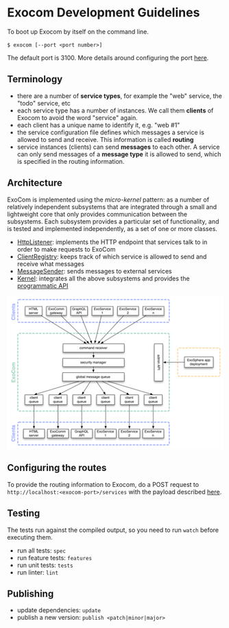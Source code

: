# Exocom Development Guidelines


To boot up Exocom by itself on the command line.

```
$ exocom [--port <port number>]
```

The default port is 3100.
More details around configuring the port [here](features/configuring-the-ports.feature).


## Terminology

- there are a number of __service types__, for example the "web" service, the "todo" service, etc
- each service type has a number of instances. We call them __clients__ of Exocom to avoid the word "service" again.
- each client has a unique name to identify it, e.g. "web #1"
- the service configuration file defines which messages a service is allowed to send and receive.
  This information is called __routing__
- service instances (clients) can send __messages__ to each other.
  A service can only send messages of a __message type__ it is allowed to send,
  which is specified in the routing information.


## Architecture

ExoCom is implemented using the _micro-kernel_ pattern:
as a number of relatively independent subsystems that are integrated through
a small and lightweight core that only provides
communication between the subsystems.
Each subsystem provides a particular set of functionality,
and is tested and implemented independently,
as a set of one or more classes.

* [HttpListener](src/http-listener):
  implements the HTTP endpoint that services talk to in order to make requests to ExoCom
* [ClientRegistry](src/client-registry):
  keeps track of which service is allowed to send and receive what messages
* [MessageSender](src/message-sender):
  sends messages to external services
* [Kernel](src/exocom.ls):
  integrates all the above subsystems and provides the
  [programmatic API](#javascript-api)

<img src="documentation/architecture.gif">


## Configuring the routes

To provide the routing information to Exocom,
do a POST request to `http://localhost:<exocom-port>/services`
with the payload described [here](features/configuring-services.feature).


## Testing

The tests run against the compiled output, so you need to run `watch` before executing them.

- run all tests: `spec`
- run feature tests: `features`
- run unit tests: `tests`
- run linter: `lint`


## Publishing

* update dependencies: `update`
* publish a new version: `publish <patch|minor|major>`
